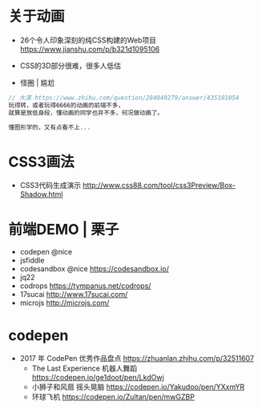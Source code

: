 # 关于动画

- 26个令人印象深刻的纯CSS构建的Web项目 <https://www.jianshu.com/p/b321d1095106>
- CSS的3D部分很难，很多人低估

- 怪圈 | 尴尬

```js
// 大漠 https://www.zhihu.com/question/284049279/answer/435101054
玩得转，或者玩得6666的动画的前端不多，
就算是放低身段，懂动画的同学也并不多，何况做动画了。

懂图形学的，又有点看不上...
```

# CSS3画法

- CSS3代码生成演示 http://www.css88.com/tool/css3Preview/Box-Shadow.html

# 前端DEMO | 栗子

- codepen @nice
- jsfiddle
- codesandbox @nice https://codesandbox.io/
- jq22 
- codrops https://tympanus.net/codrops/
- 17sucai <http://www.17sucai.com/>
- microjs <http://microjs.com/>

# codepen

- 2017 年 CodePen 优秀作品盘点  https://zhuanlan.zhihu.com/p/32511607
    - The Last Experience 机器人舞蹈 https://codepen.io/ge1doot/pen/LkdOwj
    - 小狮子和风扇 摇头晃脑 https://codepen.io/Yakudoo/pen/YXxmYR
    - 环球飞机 https://codepen.io/Zultan/pen/mwGZBP